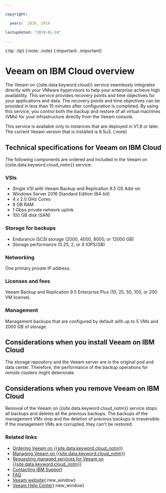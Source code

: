 ```yaml
---

copyright:

  years:  2016, 2019

lastupdated: "2019-01-24"

---
```


{:tip: .tip}
{:note: .note}
{:important: .important}

# Veeam on IBM Cloud overview

The Veeam on {{site.data.keyword.cloud}} service seamlessly integrates directly with your VMware hypervisors to help your enterprise achieve high availability. This service provides recovery points and time objectives for your applications and data. The recovery points and time objectives can be provided in less than 15 minutes after configuration is completed. By using this service, you control both the backup and restore of all virtual machines (VMs) for your infrastructure directly from the Veeam console.

This service is available only to instances that are deployed in V1.8 or later. The current Veeam version that is installed is 9.5u3.
{:note}

## Technical specifications for Veeam on IBM Cloud

The following components are ordered and included in the Veeam on {{site.data.keyword.cloud_notm}} service:

### VSIs

* Single VSI with Veeam Backup and Replication 9.5 OS Add-on
* Windows Server 2016 Standard Edition (64-bit)
* 4 x 2.0 GHz Cores
* 8 GB RAM
* 1 Gbps private network uplink
* 100 GB disk (SAN)

### Storage for backups

* Endurance iSCSI storage (2000, 4000, 8000, or 12000 GB)
* Storage performance (0.25, 2, or 4 IOPS/GB)

### Networking

One primary private IP address.

### Licenses and fees

Veeam Backup and Replication 9.5 Enterprise Plus (10, 25, 50, 100, or 200 VM license).

### Management

Management backups that are configured by default with up to 5 VMs and 2000 GB of storage.

## Considerations when you install Veeam on IBM Cloud

The storage repository and the Veeam server are in the original pod and data center. Therefore, the performance of the backup operations for remote clusters might deteriorate.

## Considerations when you remove Veeam on IBM Cloud

Removal of the Veeam on {{site.data.keyword.cloud_notm}} service stops all backups and deletes all the previous backups. The backups of the management VMs stop and the deletion of previous backups is irreversible. If the management VMs are corrupted, they can't be restored.

### Related links

* [Ordering Veeam on {{site.data.keyword.cloud_notm}}](/docs/services/vmwaresolutions/services?topic=vmware-solutions-ordering-veeam-on-ibm-cloud)
* [Managing Veeam on {{site.data.keyword.cloud_notm}}](/docs/services/vmwaresolutions/services?topic=vmware-solutions-managing-veeam-on-ibm-cloud)
* [Requesting managed services for Veeam on {{site.data.keyword.cloud_notm}}](/docs/services/vmwaresolutions/services?topic=vmware-solutions-requesting-managed-services-for-veeam-on-ibm-cloud)
* [Contacting IBM Support](/docs/services/vmwaresolutions/vmonic?topic=vmware-solutions-contacting-ibm-support)
* [FAQ](/docs/services/vmwaresolutions/vmonic?topic=vmware-solutions-general-faq-about-ibm-cloud-for-vmware-solutions)
* [Veeam website](https://www.veeam.com/){:new_window}
* [Veeam Help Center](https://www.veeam.com/documentation-guides-datasheets.html){:new_window}
